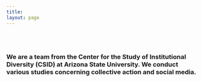 ```yaml
---
title: 
layout: page
---
```




<br><br>


### We are a team from the Center for the Study of Institutional Diversity (CSID) at Arizona State University. We conduct various studies concerning collective action and social media.




<script type="text/javascript" src="https://ajax.googleapis.com/ajax/libs/jquery/1.7.2/jquery.min.js"></script>
<script type="text/javascript" src="assets/javascript/jquery.backstretch.min.js"></script>
<script type="text/javascript" src="assets/javascript/application.js"></script>
